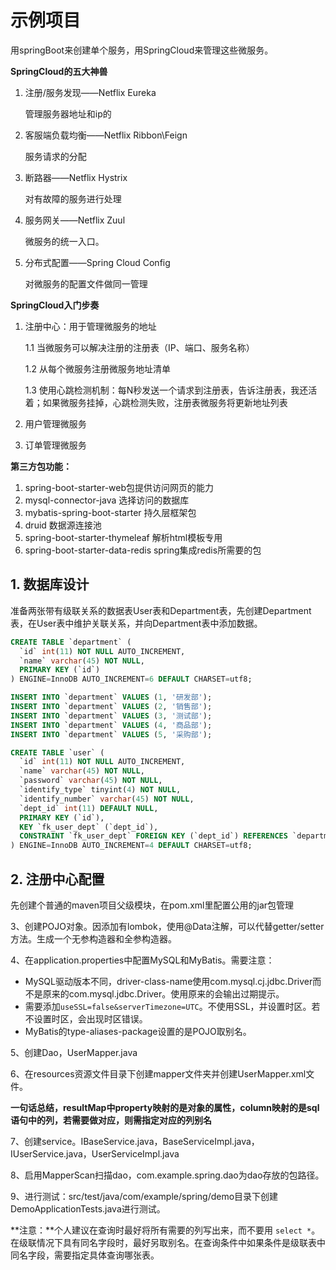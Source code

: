 # 示例项目

用springBoot来创建单个服务，用SpringCloud来管理这些微服务。

**SpringCloud的五大神兽**

1. 注册/服务发现——Netflix Eureka

   管理服务器地址和ip的

2. 客服端负载均衡——Netflix Ribbon\Feign

   服务请求的分配

3. 断路器——Netflix Hystrix

   对有故障的服务进行处理

4. 服务网关——Netflix Zuul

   微服务的统一入口。

5. 分布式配置——Spring Cloud Config

   对微服务的配置文件做同一管理

**SpringCloud入门步奏**

1. 注册中心：用于管理微服务的地址

   1.1 当微服务可以解决注册的注册表（IP、端口、服务名称）

   1.2 从每个微服务注册微服务地址清单

   1.3 使用心跳检测机制：每N秒发送一个请求到注册表，告诉注册表，我还活着；如果微服务挂掉，心跳检测失败，注册表微服务将更新地址列表

2. 用户管理微服务

3. 订单管理微服务

**第三方包功能：**

1. spring-boot-starter-web包提供访问网页的能力
2. mysql-connector-java 选择访问的数据库
3. mybatis-spring-boot-starter 持久层框架包
4. druid 数据源连接池
5. spring-boot-starter-thymeleaf 解析html模板专用
6. spring-boot-starter-data-redis spring集成redis所需要的包



## 1. 数据库设计

准备两张带有级联关系的数据表User表和Department表，先创建Department表，在User表中维护关联关系，并向Department表中添加数据。

```sql
CREATE TABLE `department` (
  `id` int(11) NOT NULL AUTO_INCREMENT,
  `name` varchar(45) NOT NULL,
  PRIMARY KEY (`id`)
) ENGINE=InnoDB AUTO_INCREMENT=6 DEFAULT CHARSET=utf8;

INSERT INTO `department` VALUES (1, '研发部');
INSERT INTO `department` VALUES (2, '销售部');
INSERT INTO `department` VALUES (3, '测试部');
INSERT INTO `department` VALUES (4, '商品部');
INSERT INTO `department` VALUES (5, '采购部');

CREATE TABLE `user` (
  `id` int(11) NOT NULL AUTO_INCREMENT,
  `name` varchar(45) NOT NULL,
  `password` varchar(45) NOT NULL,
  `identify_type` tinyint(4) NOT NULL,
  `identify_number` varchar(45) NOT NULL,
  `dept_id` int(11) DEFAULT NULL,
  PRIMARY KEY (`id`),
  KEY `fk_user_dept` (`dept_id`),
  CONSTRAINT `fk_user_dept` FOREIGN KEY (`dept_id`) REFERENCES `department` (`id`)
) ENGINE=InnoDB AUTO_INCREMENT=4 DEFAULT CHARSET=utf8;
```



## 2. 注册中心配置

先创建个普通的maven项目父级模块，在pom.xml里配置公用的jar包管理





3、创建POJO对象。因添加有lombok，使用@Data注解，可以代替getter/setter方法。生成一个无参构造器和全参构造器。

4、在application.properties中配置MySQL和MyBatis。需要注意：

- MySQL驱动版本不同，driver-class-name使用com.mysql.cj.jdbc.Driver而不是原来的com.mysql.jdbc.Driver。使用原来的会输出过期提示。
- 需要添加`useSSL=false&serverTimezone=UTC`。不使用SSL，并设置时区。若不设置时区，会出现时区错误。
- MyBatis的type-aliases-package设置的是POJO取别名。

5、创建Dao，UserMapper.java

6、在resources资源文件目录下创建mapper文件夹并创建UserMapper.xml文件。

**一句话总结，resultMap中property映射的是对象的属性，column映射的是sql语句中的列，若需要做对应，则需指定对应的列别名**

7、创建service。IBaseService.java，BaseServiceImpl.java，IUserService.java，UserServiceImpl.java

8、启用MapperScan扫描dao，com.example.spring.dao为dao存放的包路径。

9、进行测试：src/test/java/com/example/spring/demo目录下创建DemoApplicationTests.java进行测试。

**注意：**个人建议在查询时最好将所有需要的列写出来，而不要用 `select *`。在级联情况下具有同名字段时，最好另取别名。在查询条件中如果条件是级联表中同名字段，需要指定具体查询哪张表。
